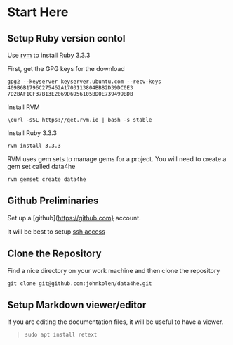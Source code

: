 #  Start Here

##  Setup Ruby version contol

Use [rvm](https://rvi.io) to install Ruby 3.3.3

First, get the GPG keys for the download

    gpg2 --keyserver keyserver.ubuntu.com --recv-keys 409B6B1796C275462A1703113804BB82D39DC0E3 7D2BAF1CF37B13E2069D6956105BD0E739499BDB

Install RVM

    \curl -sSL https://get.rvm.io | bash -s stable

Install Ruby 3.3.3

    rvm install 3.3.3

RVM uses gem sets to manage gems for a project. You will need to create a gem set called data4he

    rvm gemset create data4he

## Github Preliminaries

Set up a [github](https://github.com} account.

It will be best to setup [ssh access](https://docs.github.com/en/authentication/connecting-to-github-with-ssh/adding-a-new-ssh-key-to-your-github-account)

## Clone the Repository

Find a nice directory on your work machine and then clone the repository

    git clone git@github.com:johnkolen/data4he.git

## Setup Markdown viewer/editor

If you are editing the documentation files, it will be useful to have a viewer.

>     sudo apt install retext